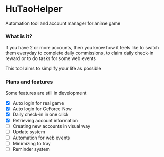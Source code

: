 # HuTaoHelper
Automation tool and account manager for anime game

### What is it?
If you have 2 or more accounts, then you know how it
feels like to switch them everyday to complete
daily commissions, to claim daily check-in reward or
to do tasks for some web events

 This tool aims to simplify your life as possible

### Plans and features
Some features are still in development
- [X] Auto login for real game
- [X] Auto login for GeForce Now
- [X] Daily check-in in one click
- [X] Retrieving account information
- [ ] Creating new accounts in visual way
- [ ] Update system
- [ ] Automation for web events
- [ ] Minimizing to tray
- [ ] Reminder system
